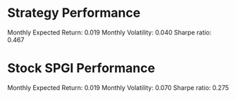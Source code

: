 # Strategy Performance
Monthly Expected Return: 0.019
Monthly Volatility: 0.040
Sharpe ratio: 0.467
# Stock SPGI Performance
Monthly Expected Return: 0.019
Monthly Volatility: 0.070
Sharpe ratio: 0.275
